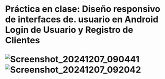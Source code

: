 <h1>Práctica en clase: Diseño responsivo de interfaces de. usuario en Android Login de Usuario y Registro de Clientes

![Screenshot_20241207_090441](https://github.com/user-attachments/assets/15bcb20c-cc46-4ead-9a55-11b44cabd8cd)
![Screenshot_20241207_092042](https://github.com/user-attachments/assets/7ce65960-065a-4668-9c8b-49edf91c3a60)
